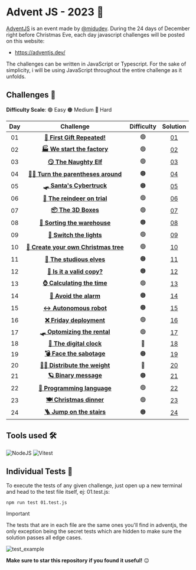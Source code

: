 # Advent JS - 2023 🎄

[AdventJS](https://adventjs.dev/) is an event made by
[@midudev](https://midu.dev/). During the 24 days of December right before Christmas Eve, each day javascript challenges will be posted on this website:

- https://adventjs.dev/

The challenges can be written in JavaScript or Typescript.
For the sake of simplicity, i will be using JavaScript throughout the entire challenge as it unfolds. 

## Challenges 🎅

**Difficulty Scale**: 🟢 Easy 🟠 Medium 🔴 Hard

| Day |                                     Challenge                                      | Difficulty  |                                Solution                                 |
| :-: | :---------------------------------------------------------------------------: | :--------: | :---------------------------------------------------------------------: |
| 01  |   [**🎁 First Gift Repeated!**](https://adventjs.dev/en/challenges/2023/1)   |     🟢     | [01](./src/challenges/01.js) |
| 02  | [**🏭 We start the factory**](https://adventjs.dev/en/challenges/2023/2) |     🟢     | [02](./src/challenges/02.js) |
| 03  |       [**😏 The Naughty Elf**](https://adventjs.dev/en/challenges/2023/3)       |     🟢     | [03](./src/challenges/03.js) |
| 04  | [**😵‍💫 Turn the parentheses around**](https://adventjs.dev/en/challenges/2023/4) |     🟠     | [04](./src/challenges/04.js) |
| 05  | [**🛷 Santa's Cybertruck**](https://adventjs.dev/en/challenges/2023/5) |     🟠     | [05](./src/challenges/05.js) |
| 06  | [**🦌 The reindeer on trial**](https://adventjs.dev/en/challenges/2023/6) |     🟢     | [06](./src/challenges/06.js) |
| 07  | [**📦 The 3D Boxes**](https://adventjs.dev/en/challenges/2023/7) |     🟢     | [07](./src/challenges/07.js) |
| 08  | [**🏬 Sorting the warehouse**](https://adventjs.dev/en/challenges/2023/8) |     🟠     | [08](./src/challenges/08.js) |
| 09  | [**🚦 Switch the lights**](https://adventjs.dev/en/challenges/2023/9) |     🟢     | [09](./src/challenges/09.js) |
| 10  | [**🎄 Create your own Christmas tree**](https://adventjs.dev/en/challenges/2023/10) |     🟢     | [10](./src/challenges/10.js) |
| 11  | [**📖 The studious elves**](https://adventjs.dev/en/challenges/2023/11) |     🟠     | [11](./src/challenges/11.js) |
| 12  | [**📸 Is it a valid copy?**](https://adventjs.dev/en/challenges/2023/12) |     🟠     | [12](./src/challenges/12.js) |
| 13  | [**⌚ Calculating the time**](https://adventjs.dev/en/challenges/2023/13) |     🟢     | [13](./src/challenges/13.js) |
| 14  | [**🚨 Avoid the alarm**](https://adventjs.dev/en/challenges/2023/14) |     🟠     | [14](./src/challenges/14.js) |
| 15  | [**↔️ Autonomous robot**](https://adventjs.dev/en/challenges/2023/15) |     🟠     | [15](./src/challenges/15.js) |
| 16  | [**❌ Friday deployment**](https://adventjs.dev/en/challenges/2023/16) |     🟢     | [16](./src/challenges/16.js) |
| 17  | [**🛷 Optomizing the rental**](https://adventjs.dev/en/challenges/2023/17) |     🟢     | [17](./src/challenges/17.js) |
| 18  | [**🔢 The digital clock**](https://adventjs.dev/en/challenges/2023/18) |     🔴     | [18](./src/challenges/18.js) |
| 19  | [**💣 Face the sabotage**](https://adventjs.dev/en/challenges/2023/19) |     🟠     | [19](./src/challenges/19.js) |
| 20  | [**🏋️‍♂️ Distribute the weight**](https://adventjs.dev/en/challenges/2023/20) |     🔴     | [20](./src/challenges/20.js) |
| 21  | [**🪐 Binary message**](https://adventjs.dev/en/challenges/2023/21) |     🟠     | [21](./src/challenges/21.js) |
| 22  | [**🚂 Programming language**](https://adventjs.dev/en/challenges/2023/22) |     🟢     | [22](./src/challenges/22.js) |
| 23  | [**🍽️ Christmas dinner**](https://adventjs.dev/en/challenges/2023/23) |     🟢     | [23](./src/challenges/23.js) |
| 24  | [**🪜 Jump on the stairs**](https://adventjs.dev/en/challenges/2023/24) |     🟠     | [24](./src/challenges/24.js) |




## Tools used 🛠️


![NodeJS](https://img.shields.io/badge/-NodeJS-339933?style=flat-square&logo=node.js&logoColor=white)
![Vitest](https://img.shields.io/badge/-Vitest-ADD467?style=flat-square&logo=vitest&logoColor=black)


## Individual Tests 🧪

To execute the tests of any given challenge, just open up a new terminal and head to the test file itself, ej: 01.test.js:

```
npm run test 01.test.js 
```
> [!IMPORTANT]
> The tests that are in each file are the same ones you'll find in adventjs, the only exception being the secret tests which are hidden to make sure the solution passes all edge cases.

![test_example](https://github.com/VinuSion/Adventjs-2023/assets/56313573/464f1a90-0516-4a25-bdc4-61a8a59a890f)


**Make sure to star this repository if you found it useful!** 😉
